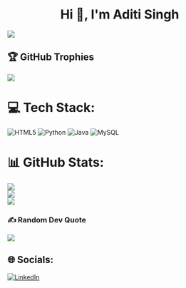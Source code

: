 <h1 align="center">Hi 👋, I'm Aditi Singh</h1>

[![](https://visitcount.itsvg.in/api?id=okaditi&icon=6&color=0)](https://visitcount.itsvg.in)

## 🏆 GitHub Trophies
![](https://github-profile-trophy.vercel.app/?username=okaditi&theme=shadow_green&no-frame=false&no-bg=true&margin-w=4)

# 💻 Tech Stack:
![HTML5](https://img.shields.io/badge/html5-%23E34F26.svg?style=plastic&logo=html5&logoColor=white) ![Python](https://img.shields.io/badge/python-3670A0?style=plastic&logo=python&logoColor=ffdd54) ![Java](https://img.shields.io/badge/java-%23ED8B00.svg?style=plastic&logo=openjdk&logoColor=white) ![MySQL](https://img.shields.io/badge/mysql-4479A1.svg?style=plastic&logo=mysql&logoColor=white)
# 📊 GitHub Stats:
![](https://github-readme-stats.vercel.app/api?username=okaditi&theme=shadow_green&hide_border=false&include_all_commits=false&count_private=false)<br/>
![](https://github-readme-streak-stats.herokuapp.com/?user=okaditi&theme=shadow_green&hide_border=false)<br/>
![](https://github-readme-stats.vercel.app/api/top-langs/?username=okaditi&theme=shadow_green&hide_border=false&include_all_commits=false&count_private=false&layout=compact)


### ✍️ Random Dev Quote
![](https://quotes-github-readme.vercel.app/api?type=horizontal&theme=dark)

## 🌐 Socials:
[![LinkedIn](https://img.shields.io/badge/LinkedIn-%230077B5.svg?logo=linkedin&logoColor=white)](https://www.linkedin.com/in/aditi-singh-9ba2201a4/) 
